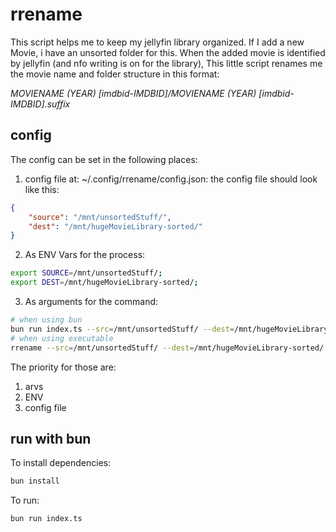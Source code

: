 # rrename

This script helps me to keep my jellyfin library organized. 
If I add a new Movie, i have an unsorted folder for this.
When the added movie is identified by jellyfin (and nfo writing is on for the library),
This little script renames me the movie name and folder structure in this format:

_MOVIENAME (YEAR) [imdbid-IMDBID]/MOVIENAME (YEAR) [imdbid-IMDBID].suffix_

## config
The config can be set in the following places:
1. config file at: ~/.config/rrename/config.json:
the config file should look like this:
```json
{
    "source": "/mnt/unsortedStuff/",
    "dest": "/mnt/hugeMovieLibrary-sorted/"
}
```
2. As ENV Vars for the process:
```bash
export SOURCE=/mnt/unsortedStuff/;
export DEST=/mnt/hugeMovieLibrary-sorted/;
```
3. As arguments for the command:
```bash
# when using bun
bun run index.ts --src=/mnt/unsortedStuff/ --dest=/mnt/hugeMovieLibrary-sorted/
# when using executable
rrename --src=/mnt/unsortedStuff/ --dest=/mnt/hugeMovieLibrary-sorted/
```

The priority for those are:
1. arvs
2. ENV
3. config file

## run with bun

To install dependencies:

```bash
bun install
```

To run:

```bash
bun run index.ts
```


